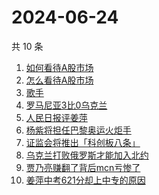# 2024-06-24

共 10 条

<!-- BEGIN ZHIHUSEARCH -->
<!-- 最后更新时间 Mon Jun 24 2024 10:31:53 GMT+0800 (China Standard Time) -->
1. [如何看待A股市场](https://www.zhihu.com/search?q=如何看待A股市场)
1. [怎么看待A股市场](https://www.zhihu.com/search?q=怎么看待A股市场)
1. [歌手](https://www.zhihu.com/search?q=歌手)
1. [罗马尼亚3比0乌克兰](https://www.zhihu.com/search?q=罗马尼亚3比0乌克兰)
1. [人民日报评姜萍](https://www.zhihu.com/search?q=人民日报评姜萍)
1. [杨紫将担任巴黎奥运火炬手](https://www.zhihu.com/search?q=杨紫将担任巴黎奥运火炬手)
1. [证监会将推出「科创板八条」](https://www.zhihu.com/search?q=证监会将推出「科创板八条」)
1. [乌克兰打败俄罗斯才能加入北约](https://www.zhihu.com/search?q=乌克兰打败俄罗斯才能加入北约)
1. [贾乃亮赚翻了背后mcn亏惨了](https://www.zhihu.com/search?q=贾乃亮赚翻了背后mcn亏惨了)
1. [姜萍中考621分却上中专的原因](https://www.zhihu.com/search?q=姜萍中考621分却上中专的原因)
<!-- END ZHIHUSEARCH -->
